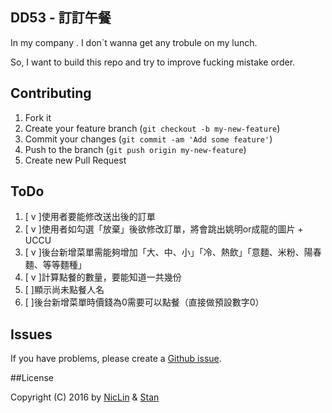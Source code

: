 ## DD53 - 訂訂午餐

In my company . I don`t wanna get any trobule on my lunch.

So, I want to build this repo and try to improve fucking mistake order.


## Contributing

1. Fork it
2. Create your feature branch (`git checkout -b my-new-feature`)
3. Commit your changes (`git commit -am 'Add some feature'`)
4. Push to the branch (`git push origin my-new-feature`)
5. Create new Pull Request


## ToDo

1. [ v ]使用者要能修改送出後的訂單
2. [ v ]使用者如勾選「放棄」後欲修改訂單，將會跳出姚明or成龍的圖片 + UCCU
3. [ v ]後台新增菜單需能夠增加「大、中、小」「冷、熱飲」「意麵、米粉、陽春麵、等等麵種」
4. [ v ]計算點餐的數量，要能知道一共幾份
5. [  ]顯示尚未點餐人名
6. [  ]後台新增菜單時價錢為0需要可以點餐（直接做預設數字0）

## Issues


If you have problems, please create a [Github issue](https://github.com/niclin/DD53/issues).


##License

Copyright (C) 2016 by [NicLin](https://github.com/niclin) & [Stan](https://github.com/stars/StanGC)
